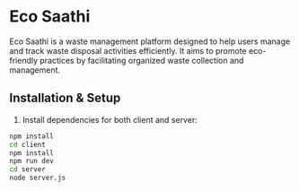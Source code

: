 # Eco Saathi

Eco Saathi is a waste management platform designed to help users manage and track waste disposal activities efficiently. It aims to promote eco-friendly practices by facilitating organized waste collection and management.

## Installation & Setup

1. Install dependencies for both client and server:
```bash
npm install
cd client
npm install
npm run dev
cd server
node server.js
